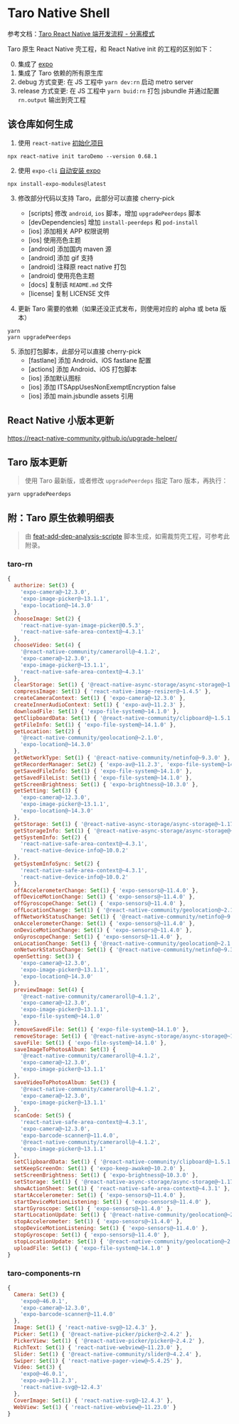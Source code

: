 # Taro Native Shell

参考文档：[Taro React Native 端开发流程 - 分离模式](https://docs.taro.zone/docs/react-native#%E5%88%86%E7%A6%BB%E6%A8%A1%E5%BC%8F)

Taro 原生 React Native 壳工程，和 React Native init 的工程的区别如下：


0. 集成了 [expo](https://docs.expo.dev/bare/installing-expo-modules/)
1. 集成了 Taro 依赖的所有原生库
2. debug 方式变更: 在 JS 工程中 `yarn dev:rn` 启动 metro server
3. release 方式变更: 在 JS 工程中 `yarn buid:rn` 打包 jsbundle 并通过配置 `rn.output` 输出到壳工程

## 该仓库如何生成

1. 使用 `react-native` [初始化项目](https://reactnative.dev/docs/environment-setup)

```
npx react-native init taroDemo --version 0.68.1
```

2. 使用 `expo-cli` [自动安装 expo](https://docs.expo.dev/bare/installing-expo-modules/#automatic-installation)

```
npx install-expo-modules@latest
```

3. 修改部分代码以支持 Taro，此部分可以直接 cherry-pick
   - [scripts] 修改 `android`, `ios` 脚本，增加 `upgradePeerdeps` 脚本
   - [devDependencies] 增加 `install-peerdeps` 和 `pod-install`
   - [ios] 添加相关 APP 权限说明
   - [ios] 使用亮色主题
   - [android] 添加国内 maven 源
   - [android] 添加 gif 支持
   - [android] 注释原 react native 打包
   - [android] 使用亮色主题
   - [docs] 复制该 `README.md` 文件
   - [license] 复制 LICENSE 文件

4. 更新 Taro 需要的依赖（如果还没正式发布，则使用对应的 alpha 或 beta 版本）

```
yarn
yarn upgradePeerdeps
```

5. 添加打包脚本，此部分可以直接 cherry-pick
   - [fastlane] 添加 Android、iOS fastlane 配置
   - [actions] 添加 Android、iOS 打包脚本
   - [ios] 添加默认图标
   - [ios] 添加 ITSAppUsesNonExemptEncryption false
   - [ios] 添加 main.jsbundle assets 引用

## React Native 小版本更新

https://react-native-community.github.io/upgrade-helper/

## Taro 版本更新

> 使用 Taro 最新版，或者修改 `upgradePeerdeps` 指定 Taro 版本，再执行：

```
yarn upgradePeerdeps
```

## 附：Taro 原生依赖明细表

> 由 [feat-add-dep-analysis-scripte](https://github.com/wuba/taro-react-native/tree/feat-add-dep-analysis-scripte) 脚本生成，如需裁剪壳工程，可参考此附录。

### taro-rn

```js
{
  authorize: Set(3) {
    'expo-camera@~12.3.0',
    'expo-image-picker@~13.1.1',
    'expo-location@~14.3.0'
  },
  chooseImage: Set(2) {
    'react-native-syan-image-picker@0.5.3',
    'react-native-safe-area-context@~4.3.1'
  },
  chooseVideo: Set(4) {
    '@react-native-community/cameraroll@~4.1.2',
    'expo-camera@~12.3.0',
    'expo-image-picker@~13.1.1',
    'react-native-safe-area-context@~4.3.1'
  },
  clearStorage: Set(1) { '@react-native-async-storage/async-storage@~1.17.7' },
  compressImage: Set(1) { 'react-native-image-resizer@~1.4.5' },
  createCameraContext: Set(1) { 'expo-camera@~12.3.0' },
  createInnerAudioContext: Set(1) { 'expo-av@~11.2.3' },
  downloadFile: Set(1) { 'expo-file-system@~14.1.0' },
  getClipboardData: Set(1) { '@react-native-community/clipboard@~1.5.1' },
  getFileInfo: Set(1) { 'expo-file-system@~14.1.0' },
  getLocation: Set(2) {
    '@react-native-community/geolocation@~2.1.0',
    'expo-location@~14.3.0'
  },
  getNetworkType: Set(1) { '@react-native-community/netinfo@~9.3.0' },
  getRecorderManager: Set(2) { 'expo-av@~11.2.3', 'expo-file-system@~14.1.0' },
  getSavedFileInfo: Set(1) { 'expo-file-system@~14.1.0' },
  getSavedFileList: Set(1) { 'expo-file-system@~14.1.0' },
  getScreenBrightness: Set(1) { 'expo-brightness@~10.3.0' },
  getSetting: Set(3) {
    'expo-camera@~12.3.0',
    'expo-image-picker@~13.1.1',
    'expo-location@~14.3.0'
  },
  getStorage: Set(1) { '@react-native-async-storage/async-storage@~1.17.7' },
  getStorageInfo: Set(1) { '@react-native-async-storage/async-storage@~1.17.7' },
  getSystemInfo: Set(2) {
    'react-native-safe-area-context@~4.3.1',
    'react-native-device-info@~10.0.2'
  },
  getSystemInfoSync: Set(2) {
    'react-native-safe-area-context@~4.3.1',
    'react-native-device-info@~10.0.2'
  },
  offAccelerometerChange: Set(1) { 'expo-sensors@~11.4.0' },
  offDeviceMotionChange: Set(1) { 'expo-sensors@~11.4.0' },
  offGyroscopeChange: Set(1) { 'expo-sensors@~11.4.0' },
  offLocationChange: Set(1) { '@react-native-community/geolocation@~2.1.0' },
  offNetworkStatusChange: Set(1) { '@react-native-community/netinfo@~9.3.0' },
  onAccelerometerChange: Set(1) { 'expo-sensors@~11.4.0' },
  onDeviceMotionChange: Set(1) { 'expo-sensors@~11.4.0' },
  onGyroscopeChange: Set(1) { 'expo-sensors@~11.4.0' },
  onLocationChange: Set(1) { '@react-native-community/geolocation@~2.1.0' },
  onNetworkStatusChange: Set(1) { '@react-native-community/netinfo@~9.3.0' },
  openSetting: Set(3) {
    'expo-camera@~12.3.0',
    'expo-image-picker@~13.1.1',
    'expo-location@~14.3.0'
  },
  previewImage: Set(4) {
    '@react-native-community/cameraroll@~4.1.2',
    'expo-camera@~12.3.0',
    'expo-image-picker@~13.1.1',
    'expo-file-system@~14.1.0'
  },
  removeSavedFile: Set(1) { 'expo-file-system@~14.1.0' },
  removeStorage: Set(1) { '@react-native-async-storage/async-storage@~1.17.7' },
  saveFile: Set(1) { 'expo-file-system@~14.1.0' },
  saveImageToPhotosAlbum: Set(3) {
    '@react-native-community/cameraroll@~4.1.2',
    'expo-camera@~12.3.0',
    'expo-image-picker@~13.1.1'
  },
  saveVideoToPhotosAlbum: Set(3) {
    '@react-native-community/cameraroll@~4.1.2',
    'expo-camera@~12.3.0',
    'expo-image-picker@~13.1.1'
  },
  scanCode: Set(5) {
    'react-native-safe-area-context@~4.3.1',
    'expo-camera@~12.3.0',
    'expo-barcode-scanner@~11.4.0',
    '@react-native-community/cameraroll@~4.1.2',
    'expo-image-picker@~13.1.1'
  },
  setClipboardData: Set(1) { '@react-native-community/clipboard@~1.5.1' },
  setKeepScreenOn: Set(1) { 'expo-keep-awake@~10.2.0' },
  setScreenBrightness: Set(1) { 'expo-brightness@~10.3.0' },
  setStorage: Set(1) { '@react-native-async-storage/async-storage@~1.17.7' },
  showActionSheet: Set(1) { 'react-native-safe-area-context@~4.3.1' },
  startAccelerometer: Set(1) { 'expo-sensors@~11.4.0' },
  startDeviceMotionListening: Set(1) { 'expo-sensors@~11.4.0' },
  startGyroscope: Set(1) { 'expo-sensors@~11.4.0' },
  startLocationUpdate: Set(1) { '@react-native-community/geolocation@~2.1.0' },
  stopAccelerometer: Set(1) { 'expo-sensors@~11.4.0' },
  stopDeviceMotionListening: Set(1) { 'expo-sensors@~11.4.0' },
  stopGyroscope: Set(1) { 'expo-sensors@~11.4.0' },
  stopLocationUpdate: Set(1) { '@react-native-community/geolocation@~2.1.0' },
  uploadFile: Set(1) { 'expo-file-system@~14.1.0' }
}
```

### taro-components-rn

```js
{
  Camera: Set(3) {
    'expo@~46.0.1',
    'expo-camera@~12.3.0',
    'expo-barcode-scanner@~11.4.0'
  },
  Image: Set(1) { 'react-native-svg@~12.4.3' },
  Picker: Set(1) { '@react-native-picker/picker@~2.4.2' },
  PickerView: Set(1) { '@react-native-picker/picker@~2.4.2' },
  RichText: Set(1) { 'react-native-webview@~11.23.0' },
  Slider: Set(1) { '@react-native-community/slider@~4.2.4' },
  Swiper: Set(1) { 'react-native-pager-view@~5.4.25' },
  Video: Set(3) {
    'expo@~46.0.1',
    'expo-av@~11.2.3',
    'react-native-svg@~12.4.3'
  },
  CoverImage: Set(1) { 'react-native-svg@~12.4.3' },
  WebView: Set(1) { 'react-native-webview@~11.23.0' }
}
```